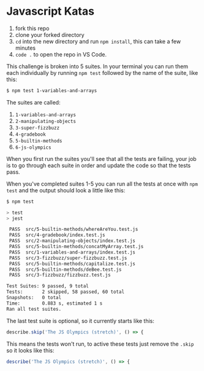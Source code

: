 # Javascript Katas

1. fork this repo
2. clone your forked directory
3. `cd` into the new directory and run `npm install`, this can take a few minutes
4. `code .` to open the repo in VS Code.  

This challenge is broken into 5 suites. In your terminal you can run them each individually by running `npm test` followed by the name of the suite, like this:

```sh
$ npm test 1-variables-and-arrays
```

The suites are called:

1. `1-variables-and-arrays`
2. `2-manipulating-objects`
3. `3-super-fizzbuzz`
4. `4-gradebook`
5. `5-builtin-methods`
6. `6-js-olympics`

When you first run the suites you'll see that all the tests are failing, your job is to go through each suite in order and update the code so that the tests pass.

When you've completed suites 1-5 you can run all the tests at once with `npm test` and the output should look a little like this:

```sh
$ npm test

> test
> jest

 PASS  src/5-builtin-methods/whereAreYou.test.js
 PASS  src/4-gradebook/index.test.js
 PASS  src/2-manipulating-objects/index.test.js
 PASS  src/5-builtin-methods/concatMyArray.test.js
 PASS  src/1-variables-and-arrays/index.test.js
 PASS  src/3-fizzbuzz/super-fizzbuzz.test.js
 PASS  src/5-builtin-methods/capitalize.test.js
 PASS  src/5-builtin-methods/deBee.test.js
 PASS  src/3-fizzbuzz/fizzbuzz.test.js

Test Suites: 9 passed, 9 total
Tests:       2 skipped, 58 passed, 60 total
Snapshots:   0 total
Time:        0.883 s, estimated 1 s
Ran all test suites.
```

The last test suite is optional, so it currently starts like this:

```js
describe.skip('The JS Olympics (stretch)', () => {
```

This means the tests won't run, to active these tests just remove the `.skip` so it looks like this:

```js
describe('The JS Olympics (stretch)', () => {
```

